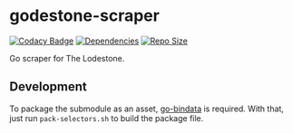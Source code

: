 # godestone-scraper

[![Codacy Badge](https://api.codacy.com/project/badge/Grade/28006e7fe175446db0fd8d38c92795b7)](https://app.codacy.com/gh/karashiiro/godestone?utm_source=github.com&utm_medium=referral&utm_content=karashiiro/godestone&utm_campaign=Badge_Grade)
[![Dependencies](https://img.shields.io/librariesio/github/karashiiro/godestone)](https://libraries.io/github/karashiiro/godestone)
[![Repo Size](https://img.shields.io/github/repo-size/karashiiro/godestone)](https://github.com/karashiiro/godestone)

Go scraper for The Lodestone.

## Development
To package the submodule as an asset, [go-bindata](https://github.com/go-bindata/go-bindata) is required. With that, just run `pack-selectors.sh` to build the package file.
